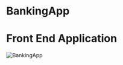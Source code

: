 # BankingApp
<h1 text-align = center>Front End Application</h1>
<img src="https://user-images.githubusercontent.com/33066794/140598586-81dc1bae-ec29-4feb-bfde-176b4b059166.png" alt="BankingApp">
